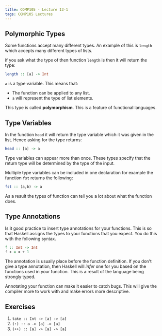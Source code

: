 ```yaml
---
title: COMP105 - Lecture 13-1
tags: COMP105 Lectures
---
```

## Polymorphic Types
Some functions accept many different types. An example of this is `length` which accepts many different types of lists.

if you ask what the type of then function `length` is then it will return the type:

```haskell
length :: [a] -> Int
```

`a` is a type variable. This means that:

* The function can be applied to any list.
* `a` will represent the type of list elements.

This type is called **polymorphism**. This is a feature of functional languages.

## Type Variables
In the function `head` it will return the type variable which it was given in the list. Hence asking for the type returns:

```haskell
head :: [a] -> a
```

Type variables can appear more than once. These types specify that the return type will be determined by the type of the input.

Multiple type variables can be included in one declaration for example the function `fst` returns the following:

```haskell
fst :: (a,b) -> a
```

As a result the types of function can tell you a lot about what the function does.

## Type Annotations
Is it good practice to insert type annotations for your functions. This is so that Haskell assigns the types to your functions that you expect. You do this with the following syntax.

```haskell
f :: Int -> Int
f x = x + 1
```

The annotation is usually place before the function definition. If you don't give a type annotation, then Haskell will *infer* one for you based on the functions used in your function. This is a result of the language being strongly typed.

Annotating your function can make it easier to catch bugs. This will give the compiler more to work with and make errors more descriptive.

## Exercises
1. `take :: Int -> [a] -> [a]`
1. `(:) :: a -> [a] -> [a]`
1. `(++) :: [a] -> [a] -> [a]`